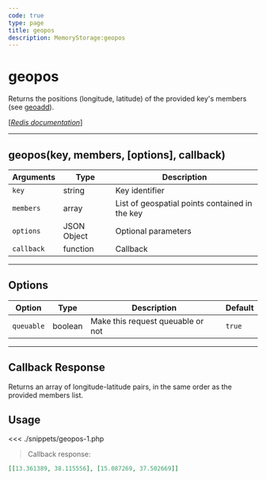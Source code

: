 ```yaml
---
code: true
type: page
title: geopos
description: MemoryStorage:geopos
---
```


# geopos

Returns the positions (longitude, latitude) of the provided key's members (see [geoadd](/sdk/php/3/classes/memory-storage/geoadd/)).

[[_Redis documentation_]](https://redis.io/commands/geopos)

---

## geopos(key, members, [options], callback)

| Arguments  | Type        | Description                                    |
| ---------- | ----------- | ---------------------------------------------- |
| `key`      | string      | Key identifier                                 |
| `members`  | array       | List of geospatial points contained in the key |
| `options`  | JSON Object | Optional parameters                            |
| `callback` | function    | Callback                                       |

---

## Options

| Option     | Type    | Description                       | Default |
| ---------- | ------- | --------------------------------- | ------- |
| `queuable` | boolean | Make this request queuable or not | `true`  |

---

## Callback Response

Returns an array of longitude-latitude pairs, in the same order as the provided members list.

## Usage

<<< ./snippets/geopos-1.php

> Callback response:

```json
[[13.361389, 38.115556], [15.087269, 37.502669]]
```
